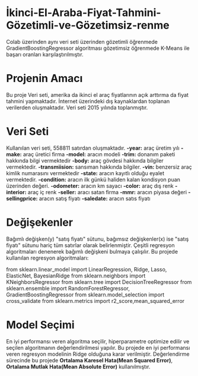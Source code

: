 # İkinci-El-Araba-Fiyat-Tahmini-Gözetimli-ve-Gözetimsiz-renme
Colab üzerinden aynı veri seti üzerinden gözetimli öğrenmede GradientBoostingRegressor algoritması gözetimsiz öğrenmede K-Means ile başarı oranları karşılaştırılmıştır.

# Projenin Amacı
Bu proje Veri seti, amerika da ikinci el araç fiyatlarının açık arttırma da fiyat tahmini yapmaktadır. İnternet üzerindeki dış kaynaklardan toplanan verilerden oluşmaktadır. Veri seti 2015 yılında toplanmıştır.

# Veri Seti
Kullanılan veri seti, 558811 satırdan oluşmaktadır.
**-year:** araç üretim yılı
**-make:** araç üretici firma
**-model:** aracın modeli
**-trim:** donanım paketi hakkında bilgi vermektedir
**-body:** araç gövdesi hakkında bilgiler vermektedir.
**-transmiision:** sansıman hakkında bilgiler.
**-vin:** benzersiz araç kimlik numarasını vermektedir
**-state:** aracın kayıtlı olduğu eyalet vermektedir.
**-condition:** aracın ilk günkü haliden kalan kondisyon puan üzerinden değeri.
**-odometer:** aracın km sayacı
**-color:** araç dış renk
**-interior:** araç iç renk
**-seller:** aracı satan firma
**-mmr:** aracın piyasa değeri
**-sellingprice:** aracın satış fiyatı
**-saledate:** aracın satıs fiyatı

# Değişekenler
Bağımlı değişken(y) "satış fiyatı" sütunu, bağımsız değişkenler(x) ise "satış fiyatı" sütunu hariç tüm satırlar olarak belirlenmiştir. Çeşitli regresyon algoritmaları denenerek bağımlı değişkeni bulmaya çalışılır. Bu projede kullanılan regresyon algoritmaları:

from sklearn.linear_model import LinearRegression, Ridge, Lasso, ElasticNet, BayesianRidge
from sklearn.neighbors import KNeighborsRegressor
from sklearn.tree import DecisionTreeRegressor
from sklearn.ensemble import RandomForestRegressor, GradientBoostingRegressor
from sklearn.model_selection import cross_validate
from sklearn.metrics import r2_score,mean_squared_error

# Model Seçimi
En iyi performansı veren algoritma seçilir, hiperparametre optimize edilir ve seçilen algoritmanın değerlendirilmesi yapılır. Bu projede en iyi performansı veren regresyon modelinin Ridge olduğuna karar verilmiştir. Değerlendirme sürecinde bu projede **Ortalama Karesel Hata(Mean Squared Error)**, **Ortalama Mutlak Hata(Mean Absolute Error)** kullanılmıştır.
